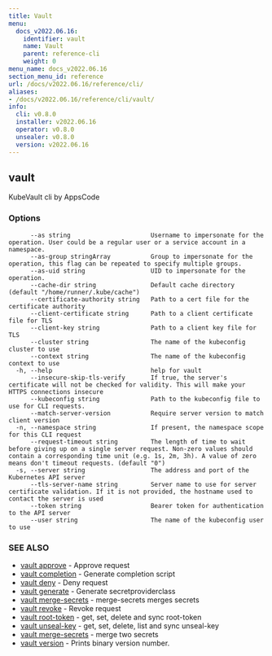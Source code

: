 ```yaml
---
title: Vault
menu:
  docs_v2022.06.16:
    identifier: vault
    name: Vault
    parent: reference-cli
    weight: 0
menu_name: docs_v2022.06.16
section_menu_id: reference
url: /docs/v2022.06.16/reference/cli/
aliases:
- /docs/v2022.06.16/reference/cli/vault/
info:
  cli: v0.8.0
  installer: v2022.06.16
  operator: v0.8.0
  unsealer: v0.8.0
  version: v2022.06.16
---
```


## vault

KubeVault cli by AppsCode

### Options

```
      --as string                      Username to impersonate for the operation. User could be a regular user or a service account in a namespace.
      --as-group stringArray           Group to impersonate for the operation, this flag can be repeated to specify multiple groups.
      --as-uid string                  UID to impersonate for the operation.
      --cache-dir string               Default cache directory (default "/home/runner/.kube/cache")
      --certificate-authority string   Path to a cert file for the certificate authority
      --client-certificate string      Path to a client certificate file for TLS
      --client-key string              Path to a client key file for TLS
      --cluster string                 The name of the kubeconfig cluster to use
      --context string                 The name of the kubeconfig context to use
  -h, --help                           help for vault
      --insecure-skip-tls-verify       If true, the server's certificate will not be checked for validity. This will make your HTTPS connections insecure
      --kubeconfig string              Path to the kubeconfig file to use for CLI requests.
      --match-server-version           Require server version to match client version
  -n, --namespace string               If present, the namespace scope for this CLI request
      --request-timeout string         The length of time to wait before giving up on a single server request. Non-zero values should contain a corresponding time unit (e.g. 1s, 2m, 3h). A value of zero means don't timeout requests. (default "0")
  -s, --server string                  The address and port of the Kubernetes API server
      --tls-server-name string         Server name to use for server certificate validation. If it is not provided, the hostname used to contact the server is used
      --token string                   Bearer token for authentication to the API server
      --user string                    The name of the kubeconfig user to use
```

### SEE ALSO

* [vault approve](/docs/v2022.06.16/reference/cli/vault_approve)	 - Approve request
* [vault completion](/docs/v2022.06.16/reference/cli/vault_completion)	 - Generate completion script
* [vault deny](/docs/v2022.06.16/reference/cli/vault_deny)	 - Deny request
* [vault generate](/docs/v2022.06.16/reference/cli/vault_generate)	 - Generate secretproviderclass
* [vault merge-secrets](/docs/v2022.06.16/reference/cli/vault_merge-secrets)	 - merge-secrets merges secrets
* [vault revoke](/docs/v2022.06.16/reference/cli/vault_revoke)	 - Revoke request
* [vault root-token](/docs/v2022.06.16/reference/cli/vault_root-token)	 - get, set, delete and sync root-token
* [vault unseal-key](/docs/v2022.06.16/reference/cli/vault_unseal-key)	 - get, set, delete, list and sync unseal-key
* [vault merge-secrets](/docs/v2022.06.16/reference/cli/vault_merge-secrets) - merge two secrets
* [vault version](/docs/v2022.06.16/reference/cli/vault_version)	 - Prints binary version number.

